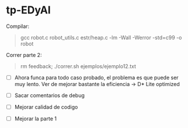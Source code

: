 # tp-EDyAI

Compilar:

>  gcc robot.c robot_utils.c estr/heap.c -lm -Wall -Werror -std=c99 -o robot

Correr parte 2:

> rm feedback; ./correr.sh ejemplos/ejemplo12.txt

- [ ] Ahora funca para todo caso probado, el problema es que puede ser muy lento. Ver de mejorar bastante la eficiencia -> D* Lite optimized

- [ ] Sacar comentarios de debug

- [ ] Mejorar calidad de codigo

- [ ] Mejorar la parte 1